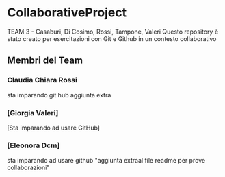 # CollaborativeProject
TEAM 3 - Casaburi, Di Cosimo, Rossi, Tampone, Valeri
Questo repository è stato creato per esercitazioni con Git e Github in un contesto collaborativo
## Membri del Team

### Claudia Chiara Rossi
sta imparando git hub
aggiunta extra
### [Giorgia Valeri]
[Sta imparando ad usare GitHub]

### [Eleonora Dcm]
sta imparando ad usare github
"aggiunta extraal file readme per prove collaborazioni" 
